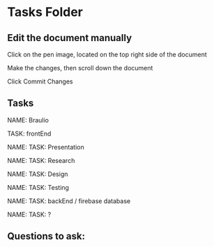 # Tasks Folder

## Edit the document manually
<p>Click on the pen image, located on the top right side of the document</p>
<p>Make the changes, then scroll down the document</p>
<p>Click Commit Changes</p>

## Tasks

<p>NAME: Braulio</p>  <p>TASK: frontEnd </p>
<p>NAME:   TASK: Presentation </p>
<p>NAME:   TASK: Research</p>
<p>NAME:   TASK: Design</p>
<p>NAME:   TASK: Testing</p>
<p>NAME:   TASK: backEnd / firebase database</p>
<p>NAME:   TASK: ? </p>


## Questions to ask:

<p></p>
